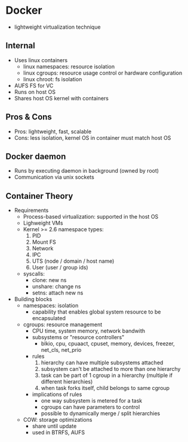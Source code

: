 # Docker
- lightweight virtualization technique

## Internal
- Uses linux containers
    - linux namespaces: resource isolation
    - linux cgroups: resource usage control or hardware configuration
    - linux chroot: fs isolation
- AUFS FS for VC
- Runs on host OS
- Shares host OS kernel with containers

## Pros & Cons
- Pros: lightweight, fast, scalable
- Cons: less isolation, kernel OS in container must match host OS

## Docker daemon
- Runs by executing daemon in background (owned by root)
- Communication via unix sockets

## Container Theory
- Requirements
    - Process-based virtualization: supported in the host OS
    - Lighweight VMs
    - Kernel >= 2.6 namespace types:
        1. PID
        2. Mount FS
        3. Network
        4. IPC
        5. UTS (node / domain / host name)
        6. User (user / group ids)
    - syscalls:
        - clone: new ns
        - unshare: change ns
        - setns: attach new ns
- Building blocks
    - namespaces: isolation
        - capability that enables global system resource to be encapsulated
    - cgroups: resource management
        - CPU time, system memory, network bandwith
        - subsystems or "resource controllers"
            - blkio, cpu, cpuaact, cpuset, memory, devices, freezer, net_cls, net_prio
        - rules
            1. hierarchy can have multiple subsystems attached
            2. subsystem can't be attached to more than one hierarchy
            3. task can be part of 1 cgroup in a hierarchy (multiple if different hierarchies)
            4. when task forks itself, child belongs to same cgroup
        - implications of rules
            - one way subsystem is metered for a task
            - cgroups can have parameters to control
            - possible to dynamically merge / split hierarchies
    - COW: storage optimizations
        - share until update
        - used in BTRFS, AUFS
